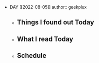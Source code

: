 - DAY [[2022-08-05]]
  author:: geekplux
	- ## Things I found out Today
	- ## What I read Today
	- ## Schedule